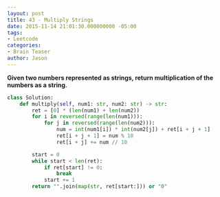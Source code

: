 ```yaml
---
layout: post
title: 43 - Multiply Strings
date: 2015-11-14 21:01:30.000000000 -05:00
tags:
- Leetcode
categories:
- Brain Teaser
author: Jason
---
```

**Given two numbers represented as strings, return multiplication of the numbers as a string.**

``` python
class Solution:
    def multiply(self, num1: str, num2: str) -> str:
        ret = [0] * (len(num1) + len(num2))
        for i in reversed(range(len(num1))):
            for j in reversed(range(len(num2))):
                num = int(num1[i]) * int(num2[j]) + ret[i + j + 1]
                ret[i + j + 1] = num % 10
                ret[i + j] += num // 10

        start = 0
        while start < len(ret):
            if ret[start] != 0:
                break
            start += 1
        return "".join(map(str, ret[start:])) or "0"
```
